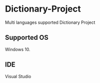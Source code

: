 # Dictionary-Project
Multi languages supported Dictionary Project

## Supported OS
Windows 10.

## IDE
Visual Studio
